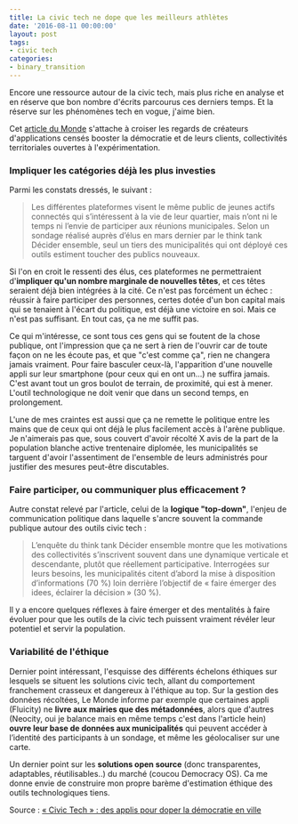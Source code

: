 ```yaml
---
title: La civic tech ne dope que les meilleurs athlètes
date: '2016-08-11 00:00:00'
layout: post
tags:
- civic tech
categories:
- binary_transition
---
```


Encore une ressource autour de la civic tech, mais plus riche en analyse et en réserve que bon nombre d'écrits parcourus ces derniers temps. Et la réserve sur les phénomènes tech en vogue, j'aime bien.

<!--more-->

Cet [article du Monde][source] s'attache à croiser les regards de créateurs d'applications censés booster la démocratie et de leurs clients, collectivités territoriales ouvertes à l'expérimentation.

### Impliquer les catégories déjà les plus investies

Parmi les constats dressés, le suivant :

> Les différentes plateformes visent le même public de jeunes actifs connectés qui s’intéressent à la vie de leur quartier, mais n’ont ni le temps ni l’envie de participer aux réunions municipales. Selon un sondage réalisé auprès d’élus en mars dernier par le think tank Décider ensemble, seul un tiers des municipalités qui ont déployé ces outils estiment toucher des publics nouveaux.

Si l'on en croit le ressenti des élus, ces plateformes ne permettraient d'**impliquer qu'un nombre marginale de nouvelles têtes**, et ces têtes seraient déjà bien intégrées à la cité. Ce n'est pas forcément un échec : réussir à faire participer des personnes, certes dotée d'un bon capital mais qui se tenaient à l'écart du politique, est déjà une victoire en soi. Mais ce n'est pas suffisant. En tout cas, ça ne me suffit pas.

Ce qui m'intéresse, ce sont tous ces gens qui se foutent de la chose publique, ont l'impression que ça ne sert à rien de l'ouvrir car de toute façon on ne les écoute pas, et que "c'est comme ça", rien ne changera jamais vraiment. Pour faire basculer ceux-là, l'apparition d'une nouvelle appli sur leur smartphone (pour ceux qui en ont un...) ne suffira jamais. C'est avant tout un gros boulot de terrain, de proximité, qui est à mener. L'outil technologique ne doit venir que dans un second temps, en prolongement.

L'une de mes craintes est aussi que ça ne remette le politique entre les mains que de ceux qui ont déjà le plus facilement accès à l'arène publique. Je n'aimerais pas que, sous couvert d'avoir récolté X avis de la part de la population blanche active trentenaire diplomée, les municipalités se targuent d'avoir l'assentiment de l'ensemble de leurs administrés pour justifier des mesures peut-être discutables.

### Faire participer, ou communiquer plus efficacement ?

Autre constat relevé par l'article, celui de la **logique "top-down"**, l'enjeu de communication politique dans laquelle s'ancre souvent la commande publique autour des outils civic tech :

> L’enquête du think tank Décider ensemble montre que les motivations des collectivités s’inscrivent souvent dans une dynamique verticale et descendante, plutôt que réellement participative. Interrogées sur leurs besoins, les municipalités citent d’abord la mise à disposition d’informations (70 %) loin derrière l’objectif de « faire émerger des idees, éclairer la décision » (30 %).

Il y a encore quelques réflexes à faire émerger et des mentalités à faire évoluer pour que les outils de la civic tech puissent vraiment révéler leur potentiel et servir la population.

### Variabilité de l'éthique

Dernier point intéressant, l'esquisse des différents échelons éthiques sur lesquels se situent les solutions civic tech, allant du comportement franchement crasseux et dangereux à l'éthique au top. Sur la gestion des données récoltées, Le Monde informe par exemple que certaines appli (Fluicity) ne **livre aux mairies que des métadonnées**, alors que d'autres (Neocity, oui je balance mais en même temps c'est dans l'article hein) **ouvre leur base de données aux municipalités** qui peuvent accéder à l’identité des participants à un sondage, et même les géolocaliser sur une carte.

Un dernier point sur les **solutions open source** (donc transparentes, adaptables, réutilisables..) du marché (coucou Democracy OS). Ca me donne envie de construire mon propre barème d'estimation éthique des outils technologiques tiens.


Source : [« Civic Tech » : des applis pour doper la démocratie en ville][source]

[source]: http://www.lemonde.fr/smart-cities/article/2016/07/14/civic-tech-des-applis-pour-doper-la-democratie-participative_4969481_4811534.html
